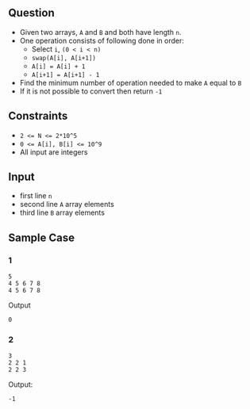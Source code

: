 ## Question

- Given two arrays, `A` and `B` and both have length `n`.
- One operation consists of following done in order:
  - Select `i`, `(0 < i < n)`
  - `swap(A[i], A[i+1])`
  - `A[i] = A[i] + 1`
  - `A[i+1] = A[i+1] - 1`
- Find the minimum number of operation needed to make `A` equal to `B`
- If it is not possible to convert then return `-1`

## Constraints

- `2 <= N <= 2*10^5`
- `0 <= A[i], B[i] <= 10^9`
- All input are integers

## Input

- first line `n`
- second line `A` array elements
- third line `B` array elements

## Sample Case

### 1

```
5
4 5 6 7 8
4 5 6 7 8
```

Output

```
0
```

### 2

```
3
2 2 1
2 2 3
```

Output:

```
-1
```
